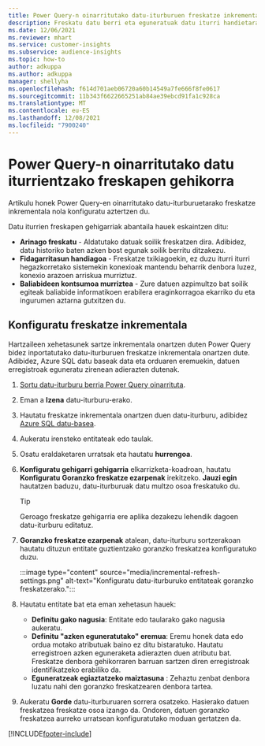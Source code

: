 ```yaml
---
title: Power Query-n oinarritutako datu-iturburuen freskatze inkrementala
description: Freskatu datu berri eta eguneratuak datu iturri handietarako Power Query oinarritzat hartuta.
ms.date: 12/06/2021
ms.reviewer: mhart
ms.service: customer-insights
ms.subservice: audience-insights
ms.topic: how-to
author: adkuppa
ms.author: adkuppa
manager: shellyha
ms.openlocfilehash: f614d701aeb06720a60b14549a7fe666f8fe0617
ms.sourcegitcommit: 11b343f6622665251ab84ae39ebcd91fa1c928ca
ms.translationtype: MT
ms.contentlocale: eu-ES
ms.lasthandoff: 12/08/2021
ms.locfileid: "7900240"
---
```

# <a name="incremental-refresh-for-data-sources-based-on-power-query"></a>Power Query-n oinarritutako datu iturrientzako freskapen gehikorra

Artikulu honek Power Query-en oinarritutako datu-iturburuetarako freskatze inkrementala nola konfiguratu aztertzen du.

Datu iturrien freskapen gehigarriak abantaila hauek eskaintzen ditu:

- **Arinago freskatu** - Aldatutako datuak soilik freskatzen dira. Adibidez, datu historiko baten azken bost egunak soilik berritu ditzakezu.
- **Fidagarritasun handiagoa** - Freskatze txikiagoekin, ez duzu iturri iturri hegazkorretako sistemekin konexioak mantendu beharrik denbora luzez, konexio arazoen arriskua murriztuz.
- **Baliabideen kontsumoa murriztea** - Zure datuen azpimultzo bat soilik egiteak baliabide informatikoen erabilera eraginkorragoa ekarriko du eta ingurumen aztarna gutxitzen du.

## <a name="configure-incremental-refresh"></a>Konfiguratu freskatze inkrementala

Hartzaileen xehetasunek sartze inkrementala onartzen duten Power Query bidez inportatutako datu-iturburuen freskatze inkrementala onartzen dute. Adibidez, Azure SQL datu baseak data eta orduaren eremuekin, datuen erregistroak eguneratu zirenean adierazten dutenak.

1. [Sortu datu-iturburu berria Power Query oinarrituta](connect-power-query.md).

1. Eman a **Izena** datu-iturburu-erako.

1. Hautatu freskatze inkrementala onartzen duen datu-iturburu, adibidez [Azure SQL datu-basea](/power-query/connectors/azuresqldatabase).

1. Aukeratu irensteko entitateak edo taulak.

1. Osatu eraldaketaren urratsak eta hautatu **hurrengoa**.

1. **Konfiguratu gehigarri gehigarria** elkarrizketa-koadroan, hautatu **Konfiguratu** **Goranzko freskatze ezarpenak** irekitzeko. **Jauzi egin** hautatzen baduzu, datu-iturburuak datu multzo osoa freskatuko du.
   > [!TIP]
   > Geroago freskatze gehigarria ere aplika dezakezu lehendik dagoen datu-iturburu editatuz.

1. **Goranzko freskatze ezarpenak** atalean, datu-iturburu sortzerakoan hautatu dituzun entitate guztientzako goranzko freskatzea konfiguratuko duzu.

   :::image type="content" source="media/incremental-refresh-settings.png" alt-text="Konfiguratu datu-iturburuko entitateak goranzko freskatzerako.":::

1. Hautatu entitate bat eta eman xehetasun hauek:

   - **Definitu gako nagusia**: Entitate edo taularako gako nagusia aukeratu.
   - **Definitu "azken eguneratutako" eremua**: Eremu honek data edo ordua motako atributuak baino ez ditu bistaratuko. Hautatu erregistroen azken eguneraketa adierazten duen atributu bat. Freskatze denbora gehikorraren barruan sartzen diren erregistroak identifikatzeko erabiliko da.
   - **Eguneratzeak egiaztatzeko maiztasuna** : Zehaztu zenbat denbora luzatu nahi den goranzko freskatzearen denbora tartea.

1. Aukeratu **Gorde** datu-iturburuaren sorrera osatzeko. Hasierako datuen freskatzea freskatze osoa izango da. Ondoren, datuen goranzko freskatzea aurreko urratsean konfiguratutako moduan gertatzen da.


[!INCLUDE[footer-include](../includes/footer-banner.md)]
